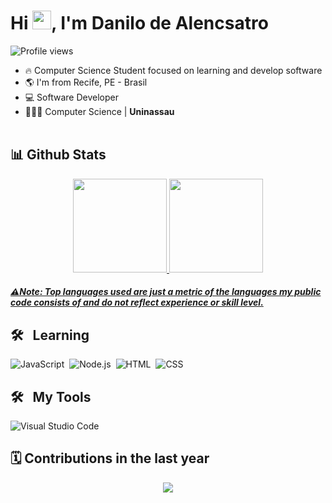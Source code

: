 <h1 align="left">Hi <img src="https://raw.githubusercontent.com/kaueMarques/kaueMarques/master/hi.gif" width="30px">, I'm Danilo de Alencsatro</h1>
<p align="left"> <img src="https://komarev.com/ghpvc/?username=dancastrosouza&color=blue" alt="Profile views" /> </p>

- 🔥 Computer Science Student focused on learning and develop software
- 🌎 I'm from Recife, PE - Brasil
- 💻 Software Developer
- 👨🏽‍💻 Computer Science | **Uninassau** 
<br><br>

## 📊 Github Stats
<div align="center">
  <a href="https://github.com/dancastrosouza">
    <img height="150em" src="https://github-readme-stats.vercel.app/api?username=dancastrosouza&count_private=true&include_all_commits=true&show_icons=true&theme=dracula&hide_border=false&show_owner=true"/>
    <img height="150em" src="https://github-readme-stats.vercel.app/api/top-langs/?username=dancastrosouza&theme=dracula&hide_border=false&&layout=compact"/>
    <h5 align="left">⚠Note: Top languages used are just a metric of the languages my public code consists of and do not reflect experience or skill level.
  </a>
</div>

## 🛠 &nbsp; Learning 
![JavaScript](https://img.shields.io/badge/-JavaScript-05122A?style=flat&logo=javascript)&nbsp;
![Node.js](https://img.shields.io/badge/-Node.js-05122A?style=flat&logo=node.js)&nbsp;
![HTML](https://img.shields.io/badge/-HTML-05122A?style=flat&logo=HTML5)&nbsp;
![CSS](https://img.shields.io/badge/-CSS-05122A?style=flat&logo=CSS3&logoColor=1572B6)&nbsp;
      
## 
 ## 🛠 &nbsp; My Tools
![Visual Studio Code](https://img.shields.io/badge/-Visual%20Studio%20Code-05122A?style=flat&logo=visual-studio-code&logoColor=007ACC)&nbsp;
 ##       
        
<!--   🐍snake   -->
 ##  🗓️ Contributions in the last year 
 
<p align="center"> <img src="https://github.com/dancastrosouza/dancastrosouza/blob/output/github-contribution-grid-snake.svg"></p>
 
 #
 
